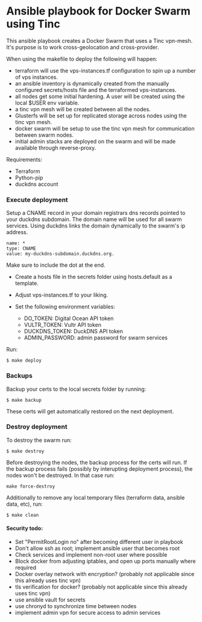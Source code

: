 # Ansible playbook for Docker Swarm using Tinc
This ansible playbook creates a Docker Swarm that uses a Tinc vpn-mesh. It's purpose is to work cross-geolocation and cross-provider.

When using the makefile to deploy the following will happen:
- terraform will use the vps-instances.tf configuration to spin up a number of vps instances.
- an ansible inventory is dynamically created from the manually configured secrets/hosts file and the terraformed vps-instances.
- all nodes get some initial hardening. A user will be created using the local $USER env variable.
- a tinc vpn mesh will be created between all the nodes.
- Glusterfs will be set up for replicated storage across nodes using the tinc vpn mesh.
- docker swarm will be setup to use the tinc vpn mesh for communication between swarm nodes.
- initial admin stacks are deployed on the swarm and will be made available through reverse-proxy.

Requirements:
- Terraform
- Python-pip
- duckdns account

### Execute deployment

Setup a CNAME record in your domain registrars dns records pointed to your duckdns subdomain. The domain name will be used for all swarm services. Using duckdns links the domain dynamically to the swarm's ip address.
```
name: *
type: CNAME
value: my-duckdns-subdomain.duckdns.org.
```
Make sure to include the dot at the end.

- Create a hosts file in the secrets folder using hosts.default as a template.
- Adjust vps-instances.tf to your liking.

- Set the following environment variables:
    - DO_TOKEN: Digital Ocean API token
    - VULTR_TOKEN: Vultr API token
    - DUCKDNS_TOKEN: DuckDNS API token
    - ADMIN_PASSWORD: admin password for swarm services

Run:
```
$ make deploy
```

### Backups

Backup your certs to the local secrets folder by running:
```
$ make backup
```
These certs will get automatically restored on the next deployment.

### Destroy deployment

To destroy the swarm run:
```
$ make destroy
```
Before destroying the nodes, the backup process for the certs will run.
If the backup process fails (possibly by interupting deployment process), the nodes won't be destroyed. In that case run:
```
make force-destroy
```

Additionally to remove any local temporary files (terraform data, ansible data, etc), run:
```
$ make clean
```


#### Security todo:
- Set "PermitRootLogin no" after becoming different user in playbook
- Don't allow ssh as root; implement ansible user that becomes root
- Check services and implement non-root user where possible
- Block docker from adjusting iptables, and open up ports manually where required
- Docker overlay network with encryption? (probably not applicable since this already uses tinc vpn)
- tls verification for docker? (probably not applicable since this already uses tinc vpn)
- use ansible vault for secrets
- use chronyd to synchronize time between nodes
- implement admin vpn for secure access to admin services
